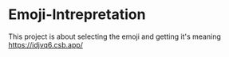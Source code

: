 # Emoji-Intrepretation
This project is about selecting the emoji and getting it's meaning <br>
https://idjvq6.csb.app/
